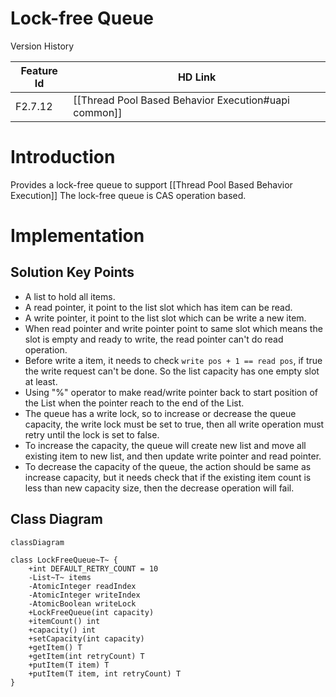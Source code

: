 Lock-free Queue
======

Version History

| Feature Id | HD Link |
| ------ | ------ |
| F2.7.12 | [[Thread Pool Based Behavior Execution#uapi common]] |

# Introduction

Provides a lock-free queue to support [[Thread Pool Based Behavior Execution]]
The lock-free queue is CAS operation based.

# Implementation

## Solution Key Points

* A list to hold all items.
* A read pointer, it point to the list slot which has item can be read.
* A write pointer, it point to the list slot which can be write a new item.
* When read pointer and write pointer point to same slot which means the slot is empty and ready to write, the read pointer can't do read operation.
* Before write a item, it needs to check `write pos + 1 == read pos`, if true the write request can't be done. So the list capacity has one empty slot at least.
* Using "%" operator to make read/write pointer back to start position of the List when the pointer reach to the end of the List.
* The queue has a write lock, so to increase or decrease the queue capacity, the write lock must be set to true, then all write operation must retry until the lock is set to false.
* To increase the capacity, the queue will create new list and move all existing item to new list, and then update write pointer and read pointer.
* To decrease the capacity of the queue, the action should be same as increase capacity, but it needs check that if the existing item count is less than new capacity size, then the decrease operation will fail.

## Class Diagram

```mermaid
classDiagram

class LockFreeQueue~T~ {
	+int DEFAULT_RETRY_COUNT = 10
	-List~T~ items
	-AtomicInteger readIndex
	-AtomicInteger writeIndex
	-AtomicBoolean writeLock
	+LockFreeQueue(int capacity)
	+itemCount() int
	+capacity() int
	+setCapacity(int capacity)
	+getItem() T
	+getItem(int retryCount) T
	+putItem(T item) T
	+putItem(T item, int retryCount) T
}
```
